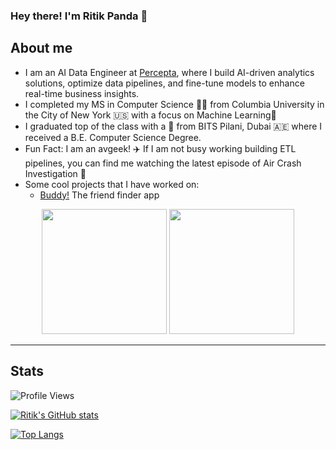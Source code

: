 ### Hey there!	I'm Ritik Panda :panda_face:

<!--
**Ritik3111/Ritik3111** is a ✨ _special_ ✨ repository because its `README.md` (this file) appears on your GitHub profile.

Here are some ideas to get you started:

- 🔭 I’m currently working on ...
- 🌱 I’m currently learning ...
- 👯 I’m looking to collaborate on ...
- 🤔 I’m looking for help with ...
- 💬 Ask me about ...
- 📫 How to reach me: ...
- 😄 Pronouns: ...
- ⚡ Fun fact: ...
-->

## About me

- I am an AI Data Engineer at [Percepta](https://www.percepta.com), where I build AI-driven analytics solutions, optimize data pipelines, and fine-tune models to enhance real-time business insights.
- I completed my MS in Computer Science :man_technologist: from Columbia University in the City of New York :us: with a focus on Machine Learning:robot:
- I graduated top of the class with a :1st_place_medal: from BITS Pilani, Dubai :united_arab_emirates: where I received a B.E. Computer Science Degree.
- Fun Fact: I am an avgeek! :airplane: If I am not busy working building ETL pipelines, you can find me watching the latest episode of Air Crash Investigation :grimacing:
- Some cool projects that I have worked on:
  - [Buddy!](https://www.youtube.com/watch?v=CN9QwUCmzHw) The friend finder app 


<p align="center">
  <img width="200" height="200" src='https://user-images.githubusercontent.com/123143346/216854768-821b1c05-0810-4dd3-980f-d3ae17768e37.png'> <img width="200" height="200" src='https://user-images.githubusercontent.com/123143346/216851466-e6405aae-7f52-4e48-adbb-7d44743bfdac.png'>
</p>

---

## Stats

![Profile Views](https://komarev.com/ghpvc/?username=Ritik3111&color=blue)

[![Ritik's GitHub stats](https://github-readme-stats.vercel.app/api?username=Ritik3111&show_icons=true&theme=transparent)](https://github.com/anuraghazra/github-readme-stats)

[![Top Langs](https://github-readme-stats.vercel.app/api/top-langs/?username=Ritik3111&hide=javascript,html)](https://github.com/anuraghazra/github-readme-stats)

